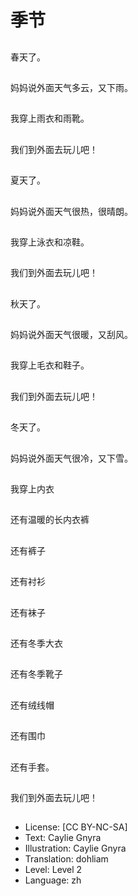 # 季节

##
春天了。

##
妈妈说外面天气多云，又下雨。

##
我穿上雨衣和雨靴。

##
我们到外面去玩儿吧！

##
夏天了。

##
妈妈说外面天气很热，很晴朗。

##
我穿上泳衣和凉鞋。

##
我们到外面去玩儿吧！

##
秋天了。

##
妈妈说外面天气很暖，又刮风。

##
我穿上毛衣和鞋子。

##
我们到外面去玩儿吧！

##
冬天了。

##
妈妈说外面天气很冷，又下雪。

##
我穿上内衣

##
还有温暖的长内衣裤

##
还有裤子

##
还有衬衫

##
还有袜子

##
还有冬季大衣

##
还有冬季靴子

##
还有绒线帽

##
还有围巾

##
还有手套。

##
我们到外面去玩儿吧！

##
* License: [CC BY-NC-SA]
* Text: Caylie Gnyra
* Illustration: Caylie Gnyra
* Translation: dohliam
* Level: Level 2
* Language: zh
